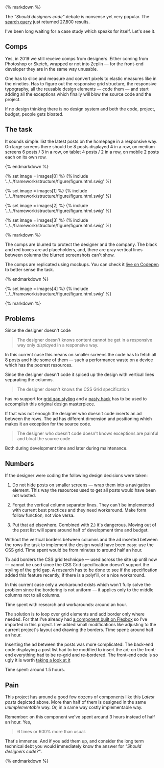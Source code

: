 {% markdown %}

The _"Should designers code"_ debate is nonsense yet very popular. The [search query](https://www.google.com/search?q=%22Should+designers+code%22) just returned 27,800 results.

I've been long waiting for a case study which speaks for itself. Let's see it.

## Comps

Yes, in 2019 we still receive comps from designers. Either coming from Photoshop or Sketch, wrapped or not into Zeplin &mdash; for the front-end developer they are in the same way unusable.

One has to slice and measure and convert pixels to elastic measures like in the nineties. Has to figure out the responsive grid structure, the responsive typography, all the reusable design elements &mdash; code them &mdash; and start adding all the exceptions which finally will blow the source code and the project.

If no design thinking there is no design system and both the code, project, budget, people gets bloated.

## The task

It sounds simple: list the latest posts on the homepage in a responsive way. On large screens there should be 8 posts displayed 4 in a row, on medium screens 6 posts / 3 in a row, on tablet 4 posts / 2 in a row, on mobile 2 posts each on its own row.

{% endmarkdown %}

{% set image = images[0] %}
{% include '../../framework/structure/figure/figure.html.swig' %}

{% set image = images[1] %}
{% include '../../framework/structure/figure/figure.html.swig' %}

{% set image = images[2] %}
{% include '../../framework/structure/figure/figure.html.swig' %}

{% set image = images[3] %}
{% include '../../framework/structure/figure/figure.html.swig' %}

{% markdown %}

The comps are blurred to protect the designer and the company. The black and red boxes are ad placeholders, and, there are gray vertical lines between columns the blurred screenshots can't show.

The comps are replicated using mockups. You can check it [live on Codepen](https://codepen.io/metamn/pen/OdjaGE?editors=0100#0) to better sense the task.

{% endmarkdown %}

{% set image = images[4] %}
{% include '../../framework/structure/figure/figure.html.swig' %}

{% markdown %}

## Problems

Since the designer doesn't code

> The designer doesn't knows content cannot be get in a responsive way only _displayed_ in a responsive way.

In this current case this means on smaller screens the code has to fetch all 8 posts and hide some of them &mdash; such a performance waste on a device which has the poorest resources.

Since the designer doesn't code it spiced up the design with vertical lines separating the columns.

> The designer doesn't knows the CSS Grid specification

has no support for [grid gap styling](https://stackoverflow.com/questions/45884630/css-grid-is-it-possible-to-apply-color-to-grid-gaps) and a [nasty hack](https://stackoverflow.com/questions/13792755/show-border-grid-lines-only-between-elements/47914693#47914693) has to be used to accomplish this original design masterpiece.

If that was not enough the designer who doesn't code inserts an ad between the rows. The ad has different dimension and positioning which makes it an exception for the source code.

> The designer who doesn't code doesn't knows exceptions are painful and bloat the source code

Both during development time and later during maintenance.

## Numbers

If the designer were coding the following design decisions were taken:

1. Do not hide posts on smaller screens &mdash; wrap them into a navigation element. This way the resources used to get all posts would have been not wasted.

2. Forget the vertical column separator lines. They can't be implemented with current best practices and they need workaround. Make form follow function, not vice versa.

3. Put that ad elsewhere. Combined with 2.) it's dangerous. Moving out of the post list will spare around half of development time and budget.

Without the vertical borders between columns and the ad inserted between the rows the task to implement the design would have been easy: use the CSS grid. Time spent would be from minutes to around half an hour.

To add borders the CSS grid technique &mdash; used across the site up until now &mdash; cannot be used since the CSS Grid specification doesn't support the styling of the grid gap. A research has to be done to see if the specification added this feature recently, if there is a polyfill, or a nice workaround.

In this current case only a workaround exists which won't fully solve the problem since the bordering is not uniform &mdash; it applies only to the middle columns not to all columns.

Time spent with research and workarounds: around an hour.

The solution is to loop over grid elements and add border only where needed. For that I've already had [a component built on Flexbox](https://github.com/metamn/beat/blob/master/code/framework/structure/grid/grid.scss) so I've imported in this project. I've added small modifications like adjusting to the current project's layout and drawing the borders. Time spent: around half an hour.

Inserting the ad between the posts was more complicated. The back-end code displaying a post list had to be modified to insert the ad; on the front-end everything had to be re-grid and re-bordered. The front-end code is so ugly it is worth [taking a look at it](https://gist.github.com/metamn/3f51efec8530e5f21d99212582d2d120)

Time spent: around 1.5 hours.

## Pain

This project has around a good few dozens of components like this _Latest posts_ depicted above. More than half of them is designed in the same _unimplementable_ way. Or, in a same way costly implementable way.

Remember: on this component we've spent around 3 hours instead of half an hour. Yes,

> 6 times or 600% more than usual.

That's immense. And if you add them up, and consider the long term technical debt you would immediately know the answer for _"Should designers code?"_.

{% endmarkdown %}

